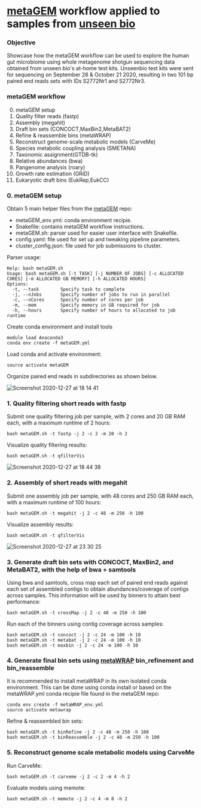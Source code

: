 # [metaGEM](https://github.com/franciscozorrilla/metaGEM/) workflow applied to samples from [unseen bio](https://unseenbio.com/)

### Objective
Showcase how the metaGEM workflow can be used to explore the human gut microbiome using whole metagenome shotgun sequencing data obtained from unseen bio's at-home test kits. Unseenbio test kits were sent for sequencing on September 28 & October 21 2020, resulting in two 101 bp paired end reads sets with IDs S2772Nr1 and S2772Nr3.

### metaGEM workflow

0. metaGEM setup
1. Quality filter reads (fastp)
2. Assembly (megahit)
3. Draft bin sets (CONCOCT,MaxBin2,MetaBAT2)
4. Refine & reassemble bins (metaWRAP)
5. Reconstruct genome-scale metabolic models (CarveMe)
6. Species metabolic coupling analysis (SMETANA)
7. Taxonomic assignment(GTDB-tk)
8. Relative abundances (bwa)
9. Pangenome analysis (roary)
10. Growth rate estimation (GRiD)
11. Eukaryotic draft bins (EukRep,EukCC)

### 0. metaGEM setup

Obtain 5 main helper files from the [metaGEM](https://github.com/franciscozorrilla/metaGEM/) repo:
* metaGEM_env.yml: conda environment recipie.
* Snakefile: contains metaGEM workflow instructions.
* metaGEM.sh: parser used for easier user interface with Snakefile.
* config.yaml: file used for set up and tweaking pipeline parameters.
* cluster_config.json: file used for job submissions to cluster.

Parser usage:
```
Help: bash metaGEM.sh
Usage: bash metaGEM.sh [-t TASK] [-j NUMBER OF JOBS] [-c ALLOCATED CORES] [-m ALLOCATED GB MEMORY] [-h ALLOCATED HOURS]
Options:
  -t, --task        Specify task to complete
  -j, --nJobs       Specify number of jobs to run in parallel
  -c, --nCores      Specify number of cores per job
  -m, --mem         Specify memory in GB required for job
  -h, --hours       Specify number of hours to allocated to job runtime
```

Create conda environment and install tools
```
module load Anaconda3
conda env create -f metaGEM.yml
```

Load conda and activate environment:
```
source activate metaGEM
```

Organize paired end reads in subdirectories as shown below.

![Screenshot 2020-12-27 at 18 14 41](https://user-images.githubusercontent.com/35606471/103177108-694a9f80-486f-11eb-8291-cc92dd6785db.png)

### 1. Quality filtering short reads with fastp

Submit one quality filtering job per sample, with 2 cores and 20 GB RAM each, with a maximum runtime of 2 hours:
```
bash metaGEM.sh -t fastp -j 2 -c 2 -m 20 -h 2
```

Visualize quality filtering results:
```
bash metaGEM.sh -t qfilterVis
```
![Screenshot 2020-12-27 at 18 44 38](https://user-images.githubusercontent.com/35606471/103177571-9dc05a80-4873-11eb-9f22-2972abff3081.png)

### 2. Assembly of short reads with megahit

Submit one assembly job per sample, with 48 cores and 250 GB RAM each, with a maximum runtime of 100 hours:
```
bash metaGEM.sh -t megahit -j 2 -c 48 -m 250 -h 100
```

Visualize assembly results:
```
bash metaGEM.sh -t qfilterVis
```
![Screenshot 2020-12-27 at 23 30 25](https://user-images.githubusercontent.com/35606471/103181656-85643600-489b-11eb-85cf-4a64c9d9b6ea.png)


### 3. Generate draft bin sets with CONCOCT, MaxBin2, and MetaBAT2, with the help of bwa + samtools

Using bwa and samtools, cross map each set of paired end reads against each set of assembled contigs to obtain abundances/coverage of contigs across samples. This information will be used by binners to attain best performance:

```
bash metaGEM.sh -t crossMap -j 2 -c 48 -m 250 -h 100
```

Run each of the binners using contig coverage across samples:

```
bash metaGEM.sh -t concoct -j 2 -c 24 -m 100 -h 10
bash metaGEM.sh -t metabat -j 2 -c 24 -m 100 -h 10
bash metaGEM.sh -t maxbin -j 2 -c 24 -m 100 -h 10
```

### 4. Generate final bin sets using [metaWRAP](https://github.com/bxlab/metaWRAP) bin_refinement and bin_reassemble

It is recommended to install metaWRAP in its own isolated conda environment. This can be done using conda install or based on the metaWRAP.yml conda recipie file found in the metaGEM repo:

```
conda env create -f metaWRAP_env.yml
source activate metawrap
```

Refine & reassembled bin sets:

```
bash metaGEM.sh -t binRefine -j 2 -c 48 -m 250 -h 100
bash metaGEM.sh -t binReassemble -j 2 -c 48 -m 250 -h 100
```

### 5. Reconstruct genome scale metabolic models using CarveMe

Run CarveMe:

```
bash metaGEM.sh -t carveme -j 2 -c 2 -m 4 -h 2
```

Evaluate models using memote:

```
bash metaGEM.sh -t memote -j 2 -c 4 -m 8 -h 2
```

